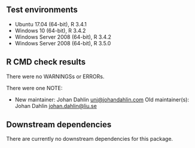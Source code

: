 ## Test environments
* Ubuntu 17.04 (64-bit), R 3.4.1
* Windows 10 (64-bit), R 3.4.2
* Windows Server 2008 (64-bit), R 3.4.2
* Windows Server 2008 (64-bit), R 3.5.0

## R CMD check results
There were no WARNINGSs or ERRORs.

There were one NOTE:
* New maintainer:
    Johan Dahlin <uni@johandahlin.com>
  Old maintainer(s):
    Johan Dahlin <johan.dahlin@liu.se>

## Downstream dependencies
There are currently no downstream dependencies for this package.